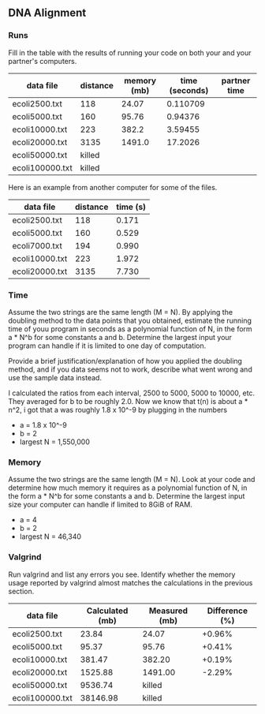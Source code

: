 ## DNA Alignment

### Runs
Fill in the table with the results of running your code on both your and your partner's computers.

| data file     | distance | memory (mb) | time (seconds) | partner time |
|---------------|----------|-------------|----------------|--------------|
|ecoli2500.txt  |118       |24.07        |0.110709        |              |
|ecoli5000.txt  |160       |95.76        |0.94376         |              |
|ecoli10000.txt |223       |382.2        |3.59455         |              |
|ecoli20000.txt |3135      |1491.0       |17.2026         |              |
|ecoli50000.txt |killed    |             |                |              |
|ecoli100000.txt|killed    |             |                |              |

Here is an example from another computer for some of the files.

| data file    | distance | time (s) |
|--------------|----------|----------|
|ecoli2500.txt |      118 |    0.171 |
|ecoli5000.txt |      160 |    0.529 |
|ecoli7000.txt |      194 |    0.990 |
|ecoli10000.txt|      223 |    1.972 |
|ecoli20000.txt|     3135 |    7.730 |

### Time
Assume the two strings are the same length (M = N).  By applying the doubling method to the data points that you obtained, estimate the running time of youu program in seconds as a polynomial function of N, in the form a * N^b for some constants a and b.  Determine the largest input your program can handle if it is limited to one day of computation.

Provide a brief justification/explanation of how you applied the doubling method, and if you data seems not to work, describe what went wrong and use the sample data instead.

I calculated the ratios from each interval, 2500 to 5000, 5000 to 10000, etc. They averaged for b to be roughly 2.0. Now we know that t(n) is about a * n^2, i got that a was roughly 1.8 x 10^-9 by plugging in the numbers
 - a = 1.8 x 10^-9
 - b = 2
 - largest N = 1,550,000

### Memory
Assume the two strings are the same length (M = N).  Look at your code and determine how much memory it requires as a polynomial function of N, in the form a * N^b for some constants a and b.  Determine the largest input size your computer can handle if limited to 8GiB of RAM.

 - a = 4
 - b = 2
 - largest N = 46,340

### Valgrind
Run valgrind and list any errors you see.  Identify whether the memory usage reported by valgrind almost matches the calculations in the previous section.

| data file     | Calculated (mb) | Measured (mb) | Difference (%) |
|---------------|-----------------|---------------|----------------|
|ecoli2500.txt  |23.84            |24.07          |+0.96%          |
|ecoli5000.txt  |95.37            |95.76          |+0.41%          |
|ecoli10000.txt |381.47           |382.20         |+0.19%          |
|ecoli20000.txt |1525.88          |1491.00        |-2.29%          |
|ecoli50000.txt |9536.74          |killed         |                |
|ecoli100000.txt|38146.98         |killed         |                |



